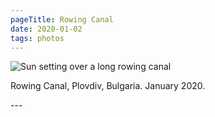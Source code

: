 ```yaml
---
pageTitle: Rowing Canal
date: 2020-01-02
tags: photos
---
```

<p><img src="/assets/images/20200102_162158.jpg" alt="Sun setting over a long rowing canal" /></p>
<p>Rowing Canal, Plovdiv, Bulgaria. January 2020.</p>
---
